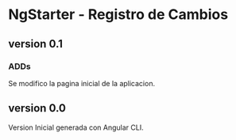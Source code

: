 # NgStarter - Registro de Cambios

## version 0.1

### ADDs

Se modifico la pagina inicial de la aplicacion.

## version 0.0

Version Inicial generada con Angular CLI.